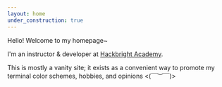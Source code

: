 ```yaml
---
layout: home
under_construction: true
---
```


Hello! Welcome to my homepage~

I'm an instructor & developer at [Hackbright
Academy](https://hackbrightacademy.com). 

This is mostly a vanity site; it exists as a convenient way to promote my
terminal color schemes, hobbies, and opinions <(￣︶￣)>
